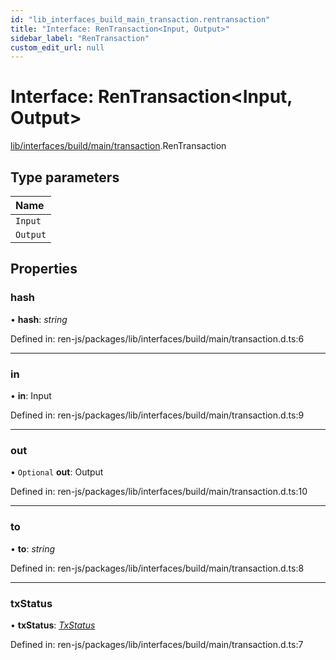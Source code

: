 ```yaml
---
id: "lib_interfaces_build_main_transaction.rentransaction"
title: "Interface: RenTransaction<Input, Output>"
sidebar_label: "RenTransaction"
custom_edit_url: null
---
```


# Interface: RenTransaction<Input, Output\>

[lib/interfaces/build/main/transaction](../modules/lib_interfaces_build_main_transaction.md).RenTransaction

## Type parameters

| Name |
| :------ |
| `Input` |
| `Output` |

## Properties

### hash

• **hash**: *string*

Defined in: ren-js/packages/lib/interfaces/build/main/transaction.d.ts:6

___

### in

• **in**: Input

Defined in: ren-js/packages/lib/interfaces/build/main/transaction.d.ts:9

___

### out

• `Optional` **out**: Output

Defined in: ren-js/packages/lib/interfaces/build/main/transaction.d.ts:10

___

### to

• **to**: *string*

Defined in: ren-js/packages/lib/interfaces/build/main/transaction.d.ts:8

___

### txStatus

• **txStatus**: [*TxStatus*](../enums/lib_interfaces_build_main_types.txstatus.md)

Defined in: ren-js/packages/lib/interfaces/build/main/transaction.d.ts:7
